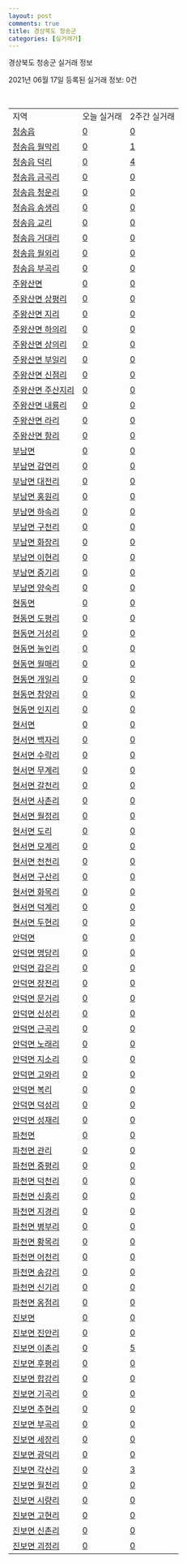 ```yaml
---
layout: post
comments: true
title: 경상북도 청송군
categories: [실거래가]
---
```


경상북도 청송군 실거래 정보

2021년 06월 17일 등록된 실거래 정보: 0건

<script type="text/javascript">
  google.charts.load('current', {'packages':['corechart']});
  google.charts.setOnLoadCallback(drawChart);

  function drawChart() {
    var data = google.visualization.arrayToDataTable([['거래일', '매매', '전월세', '전매'], ['2021-02', 0, 1, 0], ['2021-04', 7, 1, 0], ['2021-05', 3, 1, 0]]);

    var options = {
      title: '최근 유형별 거래량 추이',
      legend: { position: 'bottom' }
    };

    var chart = new google.visualization.LineChart(document.getElementById('columnchart_material'));
    chart.draw(data, (options));
  }
</script>

<div id="columnchart_material" style="width: 450px; margin-left: -35px"></div>
<br>
<table class="sortable">
  <tr>
    <td>지역</td>
    <td>오늘 실거래</td>
    <td>2주간 실거래</td>
  </tr>

  
  <tr class="item">
    <td><a href="4775025000.html">청송읍</a></td>
    <td><a href="4775025000.html">0</a></td>
    <td><a href="4775025000.html">0</a></td>
  </tr>
    

  <tr class="item">
    <td><a href="4775025021.html">청송읍 월막리</a></td>
    <td><a href="4775025021.html">0</a></td>
    <td><a href="4775025021.html">1</a></td>
  </tr>
    

  <tr class="item">
    <td><a href="4775025022.html">청송읍 덕리</a></td>
    <td><a href="4775025022.html">0</a></td>
    <td><a href="4775025022.html">4</a></td>
  </tr>
    

  <tr class="item">
    <td><a href="4775025023.html">청송읍 금곡리</a></td>
    <td><a href="4775025023.html">0</a></td>
    <td><a href="4775025023.html">0</a></td>
  </tr>
    

  <tr class="item">
    <td><a href="4775025024.html">청송읍 청운리</a></td>
    <td><a href="4775025024.html">0</a></td>
    <td><a href="4775025024.html">0</a></td>
  </tr>
    

  <tr class="item">
    <td><a href="4775025025.html">청송읍 송생리</a></td>
    <td><a href="4775025025.html">0</a></td>
    <td><a href="4775025025.html">0</a></td>
  </tr>
    

  <tr class="item">
    <td><a href="4775025026.html">청송읍 교리</a></td>
    <td><a href="4775025026.html">0</a></td>
    <td><a href="4775025026.html">0</a></td>
  </tr>
    

  <tr class="item">
    <td><a href="4775025027.html">청송읍 거대리</a></td>
    <td><a href="4775025027.html">0</a></td>
    <td><a href="4775025027.html">0</a></td>
  </tr>
    

  <tr class="item">
    <td><a href="4775025028.html">청송읍 월외리</a></td>
    <td><a href="4775025028.html">0</a></td>
    <td><a href="4775025028.html">0</a></td>
  </tr>
    

  <tr class="item">
    <td><a href="4775025029.html">청송읍 부곡리</a></td>
    <td><a href="4775025029.html">0</a></td>
    <td><a href="4775025029.html">0</a></td>
  </tr>
    

  <tr class="item">
    <td><a href="4775031500.html">주왕산면</a></td>
    <td><a href="4775031500.html">0</a></td>
    <td><a href="4775031500.html">0</a></td>
  </tr>
    

  <tr class="item">
    <td><a href="4775031521.html">주왕산면 상평리</a></td>
    <td><a href="4775031521.html">0</a></td>
    <td><a href="4775031521.html">0</a></td>
  </tr>
    

  <tr class="item">
    <td><a href="4775031522.html">주왕산면 지리</a></td>
    <td><a href="4775031522.html">0</a></td>
    <td><a href="4775031522.html">0</a></td>
  </tr>
    

  <tr class="item">
    <td><a href="4775031523.html">주왕산면 하의리</a></td>
    <td><a href="4775031523.html">0</a></td>
    <td><a href="4775031523.html">0</a></td>
  </tr>
    

  <tr class="item">
    <td><a href="4775031524.html">주왕산면 상의리</a></td>
    <td><a href="4775031524.html">0</a></td>
    <td><a href="4775031524.html">0</a></td>
  </tr>
    

  <tr class="item">
    <td><a href="4775031525.html">주왕산면 부일리</a></td>
    <td><a href="4775031525.html">0</a></td>
    <td><a href="4775031525.html">0</a></td>
  </tr>
    

  <tr class="item">
    <td><a href="4775031526.html">주왕산면 신점리</a></td>
    <td><a href="4775031526.html">0</a></td>
    <td><a href="4775031526.html">0</a></td>
  </tr>
    

  <tr class="item">
    <td><a href="4775031527.html">주왕산면 주산지리</a></td>
    <td><a href="4775031527.html">0</a></td>
    <td><a href="4775031527.html">0</a></td>
  </tr>
    

  <tr class="item">
    <td><a href="4775031528.html">주왕산면 내룡리</a></td>
    <td><a href="4775031528.html">0</a></td>
    <td><a href="4775031528.html">0</a></td>
  </tr>
    

  <tr class="item">
    <td><a href="4775031529.html">주왕산면 라리</a></td>
    <td><a href="4775031529.html">0</a></td>
    <td><a href="4775031529.html">0</a></td>
  </tr>
    

  <tr class="item">
    <td><a href="4775031530.html">주왕산면 항리</a></td>
    <td><a href="4775031530.html">0</a></td>
    <td><a href="4775031530.html">0</a></td>
  </tr>
    

  <tr class="item">
    <td><a href="4775032000.html">부남면</a></td>
    <td><a href="4775032000.html">0</a></td>
    <td><a href="4775032000.html">0</a></td>
  </tr>
    

  <tr class="item">
    <td><a href="4775032030.html">부남면 감연리</a></td>
    <td><a href="4775032030.html">0</a></td>
    <td><a href="4775032030.html">0</a></td>
  </tr>
    

  <tr class="item">
    <td><a href="4775032031.html">부남면 대전리</a></td>
    <td><a href="4775032031.html">0</a></td>
    <td><a href="4775032031.html">0</a></td>
  </tr>
    

  <tr class="item">
    <td><a href="4775032032.html">부남면 홍원리</a></td>
    <td><a href="4775032032.html">0</a></td>
    <td><a href="4775032032.html">0</a></td>
  </tr>
    

  <tr class="item">
    <td><a href="4775032033.html">부남면 하속리</a></td>
    <td><a href="4775032033.html">0</a></td>
    <td><a href="4775032033.html">0</a></td>
  </tr>
    

  <tr class="item">
    <td><a href="4775032034.html">부남면 구천리</a></td>
    <td><a href="4775032034.html">0</a></td>
    <td><a href="4775032034.html">0</a></td>
  </tr>
    

  <tr class="item">
    <td><a href="4775032035.html">부남면 화장리</a></td>
    <td><a href="4775032035.html">0</a></td>
    <td><a href="4775032035.html">0</a></td>
  </tr>
    

  <tr class="item">
    <td><a href="4775032036.html">부남면 이현리</a></td>
    <td><a href="4775032036.html">0</a></td>
    <td><a href="4775032036.html">0</a></td>
  </tr>
    

  <tr class="item">
    <td><a href="4775032037.html">부남면 중기리</a></td>
    <td><a href="4775032037.html">0</a></td>
    <td><a href="4775032037.html">0</a></td>
  </tr>
    

  <tr class="item">
    <td><a href="4775032038.html">부남면 양숙리</a></td>
    <td><a href="4775032038.html">0</a></td>
    <td><a href="4775032038.html">0</a></td>
  </tr>
    

  <tr class="item">
    <td><a href="4775033000.html">현동면</a></td>
    <td><a href="4775033000.html">0</a></td>
    <td><a href="4775033000.html">0</a></td>
  </tr>
    

  <tr class="item">
    <td><a href="4775033028.html">현동면 도평리</a></td>
    <td><a href="4775033028.html">0</a></td>
    <td><a href="4775033028.html">0</a></td>
  </tr>
    

  <tr class="item">
    <td><a href="4775033029.html">현동면 거성리</a></td>
    <td><a href="4775033029.html">0</a></td>
    <td><a href="4775033029.html">0</a></td>
  </tr>
    

  <tr class="item">
    <td><a href="4775033030.html">현동면 눌인리</a></td>
    <td><a href="4775033030.html">0</a></td>
    <td><a href="4775033030.html">0</a></td>
  </tr>
    

  <tr class="item">
    <td><a href="4775033031.html">현동면 월매리</a></td>
    <td><a href="4775033031.html">0</a></td>
    <td><a href="4775033031.html">0</a></td>
  </tr>
    

  <tr class="item">
    <td><a href="4775033032.html">현동면 개일리</a></td>
    <td><a href="4775033032.html">0</a></td>
    <td><a href="4775033032.html">0</a></td>
  </tr>
    

  <tr class="item">
    <td><a href="4775033033.html">현동면 창양리</a></td>
    <td><a href="4775033033.html">0</a></td>
    <td><a href="4775033033.html">0</a></td>
  </tr>
    

  <tr class="item">
    <td><a href="4775033034.html">현동면 인지리</a></td>
    <td><a href="4775033034.html">0</a></td>
    <td><a href="4775033034.html">0</a></td>
  </tr>
    

  <tr class="item">
    <td><a href="4775034000.html">현서면</a></td>
    <td><a href="4775034000.html">0</a></td>
    <td><a href="4775034000.html">0</a></td>
  </tr>
    

  <tr class="item">
    <td><a href="4775034034.html">현서면 백자리</a></td>
    <td><a href="4775034034.html">0</a></td>
    <td><a href="4775034034.html">0</a></td>
  </tr>
    

  <tr class="item">
    <td><a href="4775034035.html">현서면 수락리</a></td>
    <td><a href="4775034035.html">0</a></td>
    <td><a href="4775034035.html">0</a></td>
  </tr>
    

  <tr class="item">
    <td><a href="4775034036.html">현서면 무계리</a></td>
    <td><a href="4775034036.html">0</a></td>
    <td><a href="4775034036.html">0</a></td>
  </tr>
    

  <tr class="item">
    <td><a href="4775034037.html">현서면 갈천리</a></td>
    <td><a href="4775034037.html">0</a></td>
    <td><a href="4775034037.html">0</a></td>
  </tr>
    

  <tr class="item">
    <td><a href="4775034038.html">현서면 사촌리</a></td>
    <td><a href="4775034038.html">0</a></td>
    <td><a href="4775034038.html">0</a></td>
  </tr>
    

  <tr class="item">
    <td><a href="4775034039.html">현서면 월정리</a></td>
    <td><a href="4775034039.html">0</a></td>
    <td><a href="4775034039.html">0</a></td>
  </tr>
    

  <tr class="item">
    <td><a href="4775034040.html">현서면 도리</a></td>
    <td><a href="4775034040.html">0</a></td>
    <td><a href="4775034040.html">0</a></td>
  </tr>
    

  <tr class="item">
    <td><a href="4775034041.html">현서면 모계리</a></td>
    <td><a href="4775034041.html">0</a></td>
    <td><a href="4775034041.html">0</a></td>
  </tr>
    

  <tr class="item">
    <td><a href="4775034042.html">현서면 천천리</a></td>
    <td><a href="4775034042.html">0</a></td>
    <td><a href="4775034042.html">0</a></td>
  </tr>
    

  <tr class="item">
    <td><a href="4775034043.html">현서면 구산리</a></td>
    <td><a href="4775034043.html">0</a></td>
    <td><a href="4775034043.html">0</a></td>
  </tr>
    

  <tr class="item">
    <td><a href="4775034044.html">현서면 화목리</a></td>
    <td><a href="4775034044.html">0</a></td>
    <td><a href="4775034044.html">0</a></td>
  </tr>
    

  <tr class="item">
    <td><a href="4775034045.html">현서면 덕계리</a></td>
    <td><a href="4775034045.html">0</a></td>
    <td><a href="4775034045.html">0</a></td>
  </tr>
    

  <tr class="item">
    <td><a href="4775034046.html">현서면 두현리</a></td>
    <td><a href="4775034046.html">0</a></td>
    <td><a href="4775034046.html">0</a></td>
  </tr>
    

  <tr class="item">
    <td><a href="4775035000.html">안덕면</a></td>
    <td><a href="4775035000.html">0</a></td>
    <td><a href="4775035000.html">0</a></td>
  </tr>
    

  <tr class="item">
    <td><a href="4775035033.html">안덕면 명당리</a></td>
    <td><a href="4775035033.html">0</a></td>
    <td><a href="4775035033.html">0</a></td>
  </tr>
    

  <tr class="item">
    <td><a href="4775035034.html">안덕면 감은리</a></td>
    <td><a href="4775035034.html">0</a></td>
    <td><a href="4775035034.html">0</a></td>
  </tr>
    

  <tr class="item">
    <td><a href="4775035035.html">안덕면 장전리</a></td>
    <td><a href="4775035035.html">0</a></td>
    <td><a href="4775035035.html">0</a></td>
  </tr>
    

  <tr class="item">
    <td><a href="4775035036.html">안덕면 문거리</a></td>
    <td><a href="4775035036.html">0</a></td>
    <td><a href="4775035036.html">0</a></td>
  </tr>
    

  <tr class="item">
    <td><a href="4775035037.html">안덕면 신성리</a></td>
    <td><a href="4775035037.html">0</a></td>
    <td><a href="4775035037.html">0</a></td>
  </tr>
    

  <tr class="item">
    <td><a href="4775035038.html">안덕면 근곡리</a></td>
    <td><a href="4775035038.html">0</a></td>
    <td><a href="4775035038.html">0</a></td>
  </tr>
    

  <tr class="item">
    <td><a href="4775035039.html">안덕면 노래리</a></td>
    <td><a href="4775035039.html">0</a></td>
    <td><a href="4775035039.html">0</a></td>
  </tr>
    

  <tr class="item">
    <td><a href="4775035040.html">안덕면 지소리</a></td>
    <td><a href="4775035040.html">0</a></td>
    <td><a href="4775035040.html">0</a></td>
  </tr>
    

  <tr class="item">
    <td><a href="4775035041.html">안덕면 고와리</a></td>
    <td><a href="4775035041.html">0</a></td>
    <td><a href="4775035041.html">0</a></td>
  </tr>
    

  <tr class="item">
    <td><a href="4775035042.html">안덕면 복리</a></td>
    <td><a href="4775035042.html">0</a></td>
    <td><a href="4775035042.html">0</a></td>
  </tr>
    

  <tr class="item">
    <td><a href="4775035043.html">안덕면 덕성리</a></td>
    <td><a href="4775035043.html">0</a></td>
    <td><a href="4775035043.html">0</a></td>
  </tr>
    

  <tr class="item">
    <td><a href="4775035044.html">안덕면 성재리</a></td>
    <td><a href="4775035044.html">0</a></td>
    <td><a href="4775035044.html">0</a></td>
  </tr>
    

  <tr class="item">
    <td><a href="4775036000.html">파천면</a></td>
    <td><a href="4775036000.html">0</a></td>
    <td><a href="4775036000.html">0</a></td>
  </tr>
    

  <tr class="item">
    <td><a href="4775036032.html">파천면 관리</a></td>
    <td><a href="4775036032.html">0</a></td>
    <td><a href="4775036032.html">0</a></td>
  </tr>
    

  <tr class="item">
    <td><a href="4775036033.html">파천면 중평리</a></td>
    <td><a href="4775036033.html">0</a></td>
    <td><a href="4775036033.html">0</a></td>
  </tr>
    

  <tr class="item">
    <td><a href="4775036034.html">파천면 덕천리</a></td>
    <td><a href="4775036034.html">0</a></td>
    <td><a href="4775036034.html">0</a></td>
  </tr>
    

  <tr class="item">
    <td><a href="4775036035.html">파천면 신흥리</a></td>
    <td><a href="4775036035.html">0</a></td>
    <td><a href="4775036035.html">0</a></td>
  </tr>
    

  <tr class="item">
    <td><a href="4775036036.html">파천면 지경리</a></td>
    <td><a href="4775036036.html">0</a></td>
    <td><a href="4775036036.html">0</a></td>
  </tr>
    

  <tr class="item">
    <td><a href="4775036037.html">파천면 병부리</a></td>
    <td><a href="4775036037.html">0</a></td>
    <td><a href="4775036037.html">0</a></td>
  </tr>
    

  <tr class="item">
    <td><a href="4775036038.html">파천면 황목리</a></td>
    <td><a href="4775036038.html">0</a></td>
    <td><a href="4775036038.html">0</a></td>
  </tr>
    

  <tr class="item">
    <td><a href="4775036039.html">파천면 어천리</a></td>
    <td><a href="4775036039.html">0</a></td>
    <td><a href="4775036039.html">0</a></td>
  </tr>
    

  <tr class="item">
    <td><a href="4775036040.html">파천면 송강리</a></td>
    <td><a href="4775036040.html">0</a></td>
    <td><a href="4775036040.html">0</a></td>
  </tr>
    

  <tr class="item">
    <td><a href="4775036041.html">파천면 신기리</a></td>
    <td><a href="4775036041.html">0</a></td>
    <td><a href="4775036041.html">0</a></td>
  </tr>
    

  <tr class="item">
    <td><a href="4775036042.html">파천면 옹점리</a></td>
    <td><a href="4775036042.html">0</a></td>
    <td><a href="4775036042.html">0</a></td>
  </tr>
    

  <tr class="item">
    <td><a href="4775037000.html">진보면</a></td>
    <td><a href="4775037000.html">0</a></td>
    <td><a href="4775037000.html">0</a></td>
  </tr>
    

  <tr class="item">
    <td><a href="4775037036.html">진보면 진안리</a></td>
    <td><a href="4775037036.html">0</a></td>
    <td><a href="4775037036.html">0</a></td>
  </tr>
    

  <tr class="item">
    <td><a href="4775037037.html">진보면 이촌리</a></td>
    <td><a href="4775037037.html">0</a></td>
    <td><a href="4775037037.html">5</a></td>
  </tr>
    

  <tr class="item">
    <td><a href="4775037038.html">진보면 후평리</a></td>
    <td><a href="4775037038.html">0</a></td>
    <td><a href="4775037038.html">0</a></td>
  </tr>
    

  <tr class="item">
    <td><a href="4775037039.html">진보면 합강리</a></td>
    <td><a href="4775037039.html">0</a></td>
    <td><a href="4775037039.html">0</a></td>
  </tr>
    

  <tr class="item">
    <td><a href="4775037040.html">진보면 기곡리</a></td>
    <td><a href="4775037040.html">0</a></td>
    <td><a href="4775037040.html">0</a></td>
  </tr>
    

  <tr class="item">
    <td><a href="4775037041.html">진보면 추현리</a></td>
    <td><a href="4775037041.html">0</a></td>
    <td><a href="4775037041.html">0</a></td>
  </tr>
    

  <tr class="item">
    <td><a href="4775037042.html">진보면 부곡리</a></td>
    <td><a href="4775037042.html">0</a></td>
    <td><a href="4775037042.html">0</a></td>
  </tr>
    

  <tr class="item">
    <td><a href="4775037043.html">진보면 세장리</a></td>
    <td><a href="4775037043.html">0</a></td>
    <td><a href="4775037043.html">0</a></td>
  </tr>
    

  <tr class="item">
    <td><a href="4775037044.html">진보면 광덕리</a></td>
    <td><a href="4775037044.html">0</a></td>
    <td><a href="4775037044.html">0</a></td>
  </tr>
    

  <tr class="item">
    <td><a href="4775037045.html">진보면 각산리</a></td>
    <td><a href="4775037045.html">0</a></td>
    <td><a href="4775037045.html">3</a></td>
  </tr>
    

  <tr class="item">
    <td><a href="4775037046.html">진보면 월전리</a></td>
    <td><a href="4775037046.html">0</a></td>
    <td><a href="4775037046.html">0</a></td>
  </tr>
    

  <tr class="item">
    <td><a href="4775037047.html">진보면 시량리</a></td>
    <td><a href="4775037047.html">0</a></td>
    <td><a href="4775037047.html">0</a></td>
  </tr>
    

  <tr class="item">
    <td><a href="4775037048.html">진보면 고현리</a></td>
    <td><a href="4775037048.html">0</a></td>
    <td><a href="4775037048.html">0</a></td>
  </tr>
    

  <tr class="item">
    <td><a href="4775037049.html">진보면 신촌리</a></td>
    <td><a href="4775037049.html">0</a></td>
    <td><a href="4775037049.html">0</a></td>
  </tr>
    

  <tr class="item">
    <td><a href="4775037050.html">진보면 괴정리</a></td>
    <td><a href="4775037050.html">0</a></td>
    <td><a href="4775037050.html">0</a></td>
  </tr>
    


</table>


    